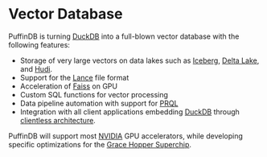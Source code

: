 # Vector Database

PuffinDB is turning [DuckDB](https://duckdb.org/) into a full-blown vector database with the following features:

- Storage of very large vectors on data lakes such as [Iceberg](https://iceberg.apache.org/), [Delta Lake](https://delta.io/), and [Hudi](https://hudi.apache.org/).
- Support for the [Lance](https://github.com/eto-ai/lance) file format
- Acceleration of [Faiss](https://github.com/facebookresearch/faiss) on GPU
- Custom SQL functions for vector processing
- Data pipeline automation with support for [PRQL](https://prql-lang.org/)
- Integration with all client applications embedding [DuckDB](https://duckdb.org/) through [clientless architecture](Clientless.md).

PuffinDB will support most [NVIDIA](https://www.nvidia.com/) GPU accelerators, while developing specific optimizations for the [Grace Hopper Superchip](https://www.nvidia.com/en-us/data-center/grace-hopper-superchip/).
